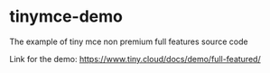 # tinymce-demo
The example of tiny mce non premium full features source code

Link for the demo: https://www.tiny.cloud/docs/demo/full-featured/
